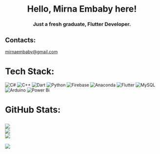 
<h1 align="center">Hello, Mirna Embaby here!</h1>
<h3 align="center">Just a fresh graduate, Flutter Developer.</h3>

## Contacts:
mirnaembaby@gmail.com


# Tech Stack:
![C#](https://img.shields.io/badge/c%23-%23239120.svg?style=flat&logo=csharp&logoColor=white) ![C++](https://img.shields.io/badge/c++-%2300599C.svg?style=flat&logo=c%2B%2B&logoColor=white) ![Dart](https://img.shields.io/badge/dart-%230175C2.svg?style=flat&logo=dart&logoColor=white) ![Python](https://img.shields.io/badge/python-3670A0?style=flat&logo=python&logoColor=ffdd54) ![Firebase](https://img.shields.io/badge/firebase-%23039BE5.svg?style=flat&logo=firebase) ![Anaconda](https://img.shields.io/badge/Anaconda-%2344A833.svg?style=flat&logo=anaconda&logoColor=white) ![Flutter](https://img.shields.io/badge/Flutter-%2302569B.svg?style=flat&logo=Flutter&logoColor=white) ![MySQL](https://img.shields.io/badge/mysql-%2300000f.svg?style=flat&logo=mysql&logoColor=white) ![Arduino](https://img.shields.io/badge/-Arduino-00979D?style=flat&logo=Arduino&logoColor=white) ![Power Bi](https://img.shields.io/badge/power_bi-F2C811?style=flat&logo=powerbi&logoColor=black)
# GitHub Stats:
![](https://github-readme-stats.vercel.app/api?username=mirnaembaby&theme=radical&hide_border=false&include_all_commits=false&count_private=true)<br/>
![](https://github-readme-streak-stats.herokuapp.com/?user=mirnaembaby&theme=radical&hide_border=false)<br/>
![](https://github-readme-stats.vercel.app/api/top-langs/?username=mirnaembaby&theme=radical&hide_border=false&include_all_commits=false&count_private=true&layout=compact)
---
[![](https://visitcount.itsvg.in/api?id=mirnaembaby&icon=5&color=5)](https://visitcount.itsvg.in)

<!-- Proudly created with GPRM ( https://gprm.itsvg.in ) -->

